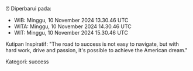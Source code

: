 ⏰ Diperbarui pada:
- WIB: Minggu, 10 November 2024 13.30.46 UTC
- WITA: Minggu, 10 November 2024 14.30.46 UTC
- WIT: Minggu, 10 November 2024 15.30.46 UTC

Kutipan Inspiratif:
"The road to success is not easy to navigate, but with hard work, drive and passion, it's possible to achieve the American dream."


Kategori: success


